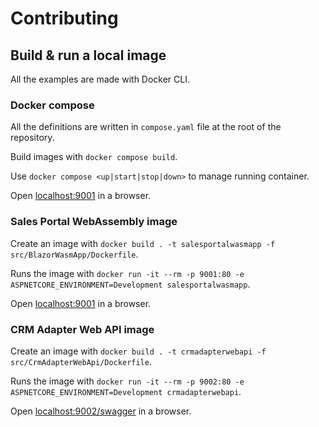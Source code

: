 # Contributing

## Build & run a local image

All the examples are made with Docker CLI.

### Docker compose

All the definitions are written in `compose.yaml` file at the root of the repository.

Build images with `docker compose build`.

Use `docker compose <up|start|stop|down>` to manage running container.

Open [localhost:9001](http://localhost:9001/) in a browser.

### Sales Portal WebAssembly image

Create an image with `docker build . -t salesportalwasmapp -f src/BlazorWasmApp/Dockerfile`.

Runs the image with `docker run -it --rm -p 9001:80 -e ASPNETCORE_ENVIRONMENT=Development salesportalwasmapp`.

Open [localhost:9001](http://localhost:9001/) in a browser.

### CRM Adapter Web API image

Create an image with `docker build . -t crmadapterwebapi -f src/CrmAdapterWebApi/Dockerfile`.

Runs the image with `docker run -it --rm -p 9002:80 -e ASPNETCORE_ENVIRONMENT=Development crmadapterwebapi`.

Open [localhost:9002/swagger](http://localhost:9002/swagger) in a browser.

